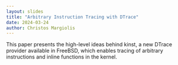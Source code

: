 ```yaml
---
layout: slides
title: "Arbitrary Instruction Tracing with DTrace"
date: 2024-03-24
author: Christos Margiolis
---
```


This paper presents the high-level ideas behind kinst, a new DTrace provider
available in FreeBSD, which enables tracing of arbitrary instructions and
inline functions in the kernel.
